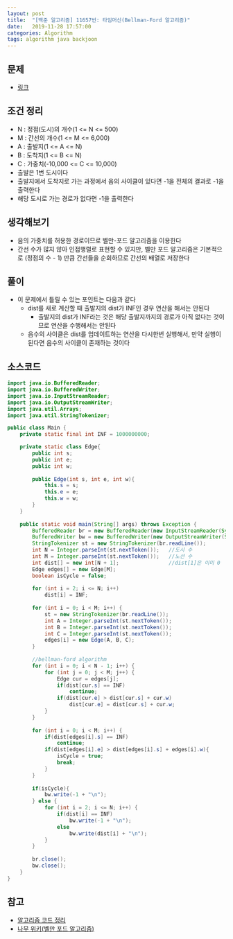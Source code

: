 ```yaml
---
layout: post
title:  "[백준 알고리즘] 11657번: 타임머신(Bellman-Ford 알고리즘)"
date:   2019-11-28 17:57:00
categories: Algorithm
tags: algorithm java backjoon
---
```


## 문제
- [링크](https://www.acmicpc.net/problem/11657)

## 조건 정리
- N : 정점(도시)의 개수(1 <= N <= 500)
- M : 간선의 개수(1 <= M <= 6,000)
- A : 출발지(1 <= A <= N)
- B : 도착지(1 <= B <= N)
- C : 가중치(-10,000 <= C <= 10,000)
- 출발은 1번 도시이다
- 출발지에서 도착지로 가는 과정에서 음의 사이클이 있다면 -1을 전체의 결과로 -1을 출력한다
- 해당 도시로 가는 경로가 없다면 -1을 출력한다

## 생각해보기
- 음의 가중치를 허용한 경로이므로 벨만-포드 알고리즘을 이용한다
- 간선 수가 많지 않아 인접행렬로 표현할 수 있지만, 벨만 포드 알고리즘은 기본적으로 (정점의 수 - 1) 만큼 간선들을 순회하므로 간선의 배열로 저장한다

## 풀이
- 이 문제에서 틀릴 수 있는 포인트는 다음과 같다
  - dist를 새로 계산할 때 출발지의 dist가 INF인 경우 연산을 해서는 안된다
    - 출발지의 dist가 INF라는 것은 해당 출발지까지의 경로가 아직 없다는 것이므로 연산을 수행해서는 안된다
  - 음수의 사이클은 dist를 업데이트하는 연산을 다시한번 실행해서, 만약 실행이 된다면 음수의 사이클이 존재하는 것이다

## 소스코드
```java
import java.io.BufferedReader;
import java.io.BufferedWriter;
import java.io.InputStreamReader;
import java.io.OutputStreamWriter;
import java.util.Arrays;
import java.util.StringTokenizer;

public class Main {
	private static final int INF = 1000000000;

	private static class Edge{
		public int s;
		public int e;
		public int w;
		
		public Edge(int s, int e, int w){
			this.s = s;
			this.e = e;
			this.w = w;
		}
	}
	
	public static void main(String[] args) throws Exception {
		BufferedReader br = new BufferedReader(new InputStreamReader(System.in));
		BufferedWriter bw = new BufferedWriter(new OutputStreamWriter(System.out));
		StringTokenizer st = new StringTokenizer(br.readLine());
		int N = Integer.parseInt(st.nextToken());	//도시 수
		int M = Integer.parseInt(st.nextToken());	//노선 수
		int dist[] = new int[N + 1];				//dist[1]은 이미 0
		Edge edges[] = new Edge[M];
		boolean isCycle = false;
		
		for (int i = 2; i <= N; i++)
			dist[i] = INF;
		
		for (int i = 0; i < M; i++) {
			st = new StringTokenizer(br.readLine());
			int A = Integer.parseInt(st.nextToken());
			int B = Integer.parseInt(st.nextToken());
			int C = Integer.parseInt(st.nextToken());
			edges[i] = new Edge(A, B, C);
		}
		
		//bellman-ford algorithm
		for (int i = 0; i < N - 1; i++) {
			for (int j = 0; j < M; j++) {
				Edge cur = edges[j];
				if(dist[cur.s] == INF)
					continue;
				if(dist[cur.e] > dist[cur.s] + cur.w)
					dist[cur.e] = dist[cur.s] + cur.w;
			}
		}
		
		for (int i = 0; i < M; i++) {
			if(dist[edges[i].s] == INF)
				continue;
			if(dist[edges[i].e] > dist[edges[i].s] + edges[i].w){
				isCycle = true;
				break;
			}
		}
		
		if(isCycle){
			bw.write(-1 + "\n");
		} else {
			for (int i = 2; i <= N; i++) {
				if(dist[i] == INF)
					bw.write(-1 + "\n");
				else
					bw.write(dist[i] + "\n");
			}	
		}
		
		br.close();
		bw.close();
	}
}
```

## 참고
- [알고리즘 코드 정리](https://github.com/ByoungJoonIm/Algorithm_Practice)
- [나무 위키(벨만 포드 알고리즘)](https://namu.wiki/w/%EB%B2%A8%EB%A8%BC-%ED%8F%AC%EB%93%9C%20%EC%95%8C%EA%B3%A0%EB%A6%AC%EC%A6%98)


